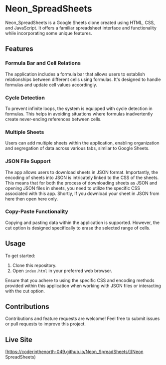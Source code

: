 # Neon_SpreadSheets

Neon_SpreadSheets is a Google Sheets clone created using HTML, CSS, and JavaScript. It offers a familiar spreadsheet interface and functionality while incorporating some unique features.

## Features

### Formula Bar and Cell Relations
The application includes a formula bar that allows users to establish relationships between different cells using formulas. It's designed to handle formulas and update cell values accordingly.

### Cycle Detection
To prevent infinite loops, the system is equipped with cycle detection in formulas. This helps in avoiding situations where formulas inadvertently create never-ending references between cells.

### Multiple Sheets
Users can add multiple sheets within the application, enabling organization and segregation of data across various tabs, similar to Google Sheets.

### JSON File Support
The app allows users to download sheets in JSON format. Importantly, the encoding of sheets into JSON is intricately linked to the CSS of the sheets. This means that for both the process of downloading sheets as JSON and opening JSON files in sheets, you need to utilize the specific CSS associated with this app. Shortly, If you download your sheet in JSON from here then open here only.

### Copy-Paste Functionality
Copying and pasting data within the application is supported. However, the cut option is designed specifically to erase the selected range of cells.

## Usage

To get started:

1. Clone this repository.
2. Open `index.html` in your preferred web browser.

Ensure that you adhere to using the specific CSS and encoding methods provided within this application when working with JSON files or interacting with the cut option.

## Contributions
Contributions and feature requests are welcome! Feel free to submit issues or pull requests to improve this project.

## Live Site
[https://coderinthenorth-049.github.io/Neon_SpreadSheets/](Neon SpreadSheets)

